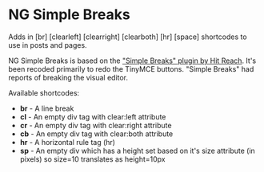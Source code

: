 # NG Simple Breaks
Adds in [br] [clearleft] [clearright] [clearboth] [hr] [space] shortcodes to use in posts and pages.

NG Simple Breaks is based on the ["Simple Breaks" plugin by Hit Reach](https://wordpress.org/plugins/simple-breaks/). It's been recoded primarily to redo the TinyMCE buttons. "Simple Breaks" had reports of breaking the visual editor.

Available shortcodes:

* **br** - A line break
* **cl** - An empty div tag with clear:left attribute
* **cr** - An empty div tag with clear:right attribute
* **cb** - An empty div tag with clear:both attribute
* **hr** - A horizontal rule tag (hr)
* **sp** - An empty div which has a height set based on it's size attribute (in pixels) so size=10 translates as height=10px
